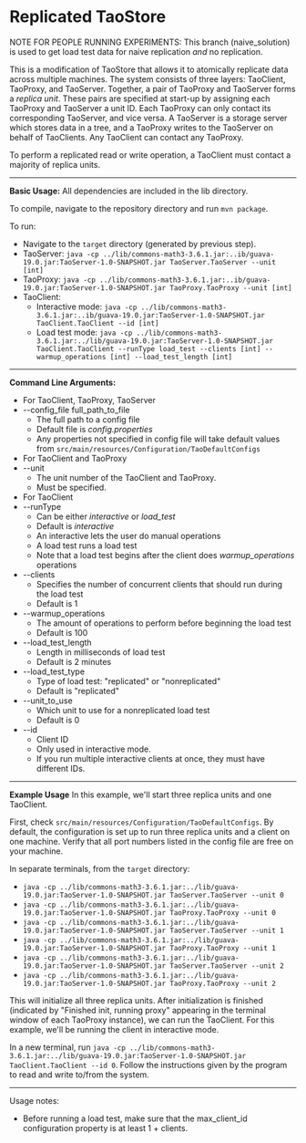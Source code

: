 
Replicated TaoStore
========
NOTE FOR PEOPLE RUNNING EXPERIMENTS: This branch (naive_solution) is used to get load test data for naive replication _and_ no replication.

This is a modification of TaoStore that allows it to atomically replicate data across multiple machines. The system consists of three layers: TaoClient, TaoProxy, and TaoServer. Together, a pair of TaoProxy and TaoServer forms a _replica unit_. These pairs are specified at start-up by assigning each TaoProxy and TaoServer a unit ID. Each TaoProxy can only contact its corresponding TaoServer, and vice versa. A TaoServer is a storage server which stores data in a tree, and a TaoProxy writes to the TaoServer on behalf of TaoClients. Any TaoClient can contact any TaoProxy.

To perform a replicated read or write operation, a TaoClient must contact a majority of replica units.


***** 

**Basic Usage:**
All dependencies are included in the lib directory.

To compile, navigate to the repository directory and run `mvn package`.

To run:

 * Navigate to the `target` directory (generated by previous step).
 * TaoServer: `java -cp ../lib/commons-math3-3.6.1.jar:..ib/guava-19.0.jar:TaoServer-1.0-SNAPSHOT.jar TaoServer.TaoServer --unit [int]`
 * TaoProxy: `java -cp ../lib/commons-math3-3.6.1.jar:..ib/guava-19.0.jar:TaoServer-1.0-SNAPSHOT.jar TaoProxy.TaoProxy --unit [int]`
 * TaoClient:
    * Interactive mode: `java -cp ../lib/commons-math3-3.6.1.jar:..ib/guava-19.0.jar:TaoServer-1.0-SNAPSHOT.jar TaoClient.TaoClient --id [int]`
    * Load test mode: `java -cp ../lib/commons-math3-3.6.1.jar:../lib/guava-19.0.jar:TaoServer-1.0-SNAPSHOT.jar TaoClient.TaoClient --runType load_test --clients [int] --warmup_operations [int] --load_test_length [int] `

***** 
  
**Command Line Arguments:**
 * For TaoClient, TaoProxy, TaoServer
 * --config_file full_path_to_file
    * The full path to a config file 
    * Default file is *config.properties*
    * Any properties not specified in config file will take default values from `src/main/resources/Configuration/TaoDefaultConfigs`
 * For TaoClient and TaoProxy
  * --unit
    * The unit number of the TaoClient and TaoProxy.
    * Must be specified.
 * For TaoClient
 * --runType
    * Can be either *interactive* or *load_test*
    * Default is *interactive*
    * An interactive lets the user do manual operations 
    * A load test runs a load test
    * Note that a load test begins after the client does *warmup_operations* operations
 * --clients
    * Specifies the number of concurrent clients that should run during the load test
    * Default is 1
 * --warmup_operations
    * The amount of operations to perform before beginning the load test
    * Default is 100
 * --load_test_length
    * Length in milliseconds of load test
    * Default is 2 minutes
 * --load_test_type
    * Type of load test: "replicated" or "nonreplicated"
    * Default is "replicated"
 * --unit_to_use
    * Which unit to use for a nonreplicated load test
    * Default is 0
 * --id
    * Client ID
    * Only used in interactive mode.
    * If you run multiple interactive clients at once, they must have different IDs.

***** 

**Example Usage**
In this example, we'll start three replica units and one TaoClient.

First, check `src/main/resources/Configuration/TaoDefaultConfigs`. By default, the configuration is set up to run three replica units and a client on one machine. Verify that all port numbers listed in the config file are free on your machine. 

In separate terminals, from the `target` directory:

 * `java -cp ../lib/commons-math3-3.6.1.jar:../lib/guava-19.0.jar:TaoServer-1.0-SNAPSHOT.jar TaoServer.TaoServer --unit 0`
 * `java -cp ../lib/commons-math3-3.6.1.jar:../lib/guava-19.0.jar:TaoServer-1.0-SNAPSHOT.jar TaoProxy.TaoProxy --unit 0`
 * `java -cp ../lib/commons-math3-3.6.1.jar:../lib/guava-19.0.jar:TaoServer-1.0-SNAPSHOT.jar TaoServer.TaoServer --unit 1`
 * `java -cp ../lib/commons-math3-3.6.1.jar:../lib/guava-19.0.jar:TaoServer-1.0-SNAPSHOT.jar TaoProxy.TaoProxy --unit 1`
 * `java -cp ../lib/commons-math3-3.6.1.jar:../lib/guava-19.0.jar:TaoServer-1.0-SNAPSHOT.jar TaoServer.TaoServer --unit 2`
 * `java -cp ../lib/commons-math3-3.6.1.jar:../lib/guava-19.0.jar:TaoServer-1.0-SNAPSHOT.jar TaoProxy.TaoProxy --unit 2`

This will initialize all three replica units. After initialization is finished (indicated by "Finished init, running proxy" appearing in the terminal window of each TaoProxy instance), we can run the TaoClient. For this example, we'll be running the client in interactive mode.

In a new terminal, run `java -cp ../lib/commons-math3-3.6.1.jar:../lib/guava-19.0.jar:TaoServer-1.0-SNAPSHOT.jar TaoClient.TaoClient --id 0`. Follow the instructions given by the program to read and write to/from the system.

****
Usage notes:

 - Before running a load test, make sure that the max_client_id configuration property is at least 1 + clients.

